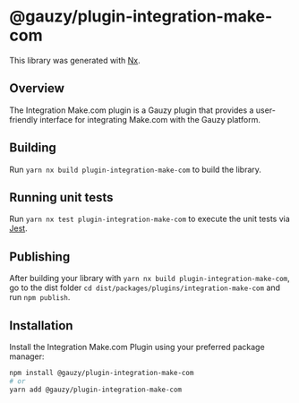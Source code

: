 # @gauzy/plugin-integration-make-com

This library was generated with [Nx](https://nx.dev).

## Overview

The Integration Make.com plugin is a Gauzy plugin that provides a user-friendly interface for integrating Make.com with the Gauzy platform.

## Building

Run `yarn nx build plugin-integration-make-com` to build the library.

## Running unit tests

Run `yarn nx test plugin-integration-make-com` to execute the unit tests via [Jest](https://jestjs.io).

## Publishing

After building your library with `yarn nx build plugin-integration-make-com`, go to the dist folder `cd dist/packages/plugins/integration-make-com` and run `npm publish`.

## Installation

Install the Integration Make.com Plugin using your preferred package manager:

```bash
npm install @gauzy/plugin-integration-make-com
# or
yarn add @gauzy/plugin-integration-make-com
```
